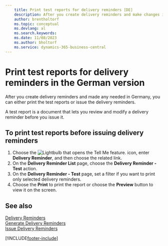```yaml
---
    title: Print test reports for delivery reminders [DE]
    description: After you create delivery reminders and make changes in Germany, you can either print the test reports or issue the delivery reminders.
    author: brentholtorf
    ms.topic: conceptual
    ms.devlang: al
    ms.search.keywords:
    ms.date: 11/08/2023
    ms.author: bholtorf
    ms.service: dynamics-365-business-central
---
```

# Print test reports for delivery reminders in the German version

After you create delivery reminders and made any needed in Germany, you can either print the test reports or issue the delivery reminders.  

A test report is a document that lets you review and modify a delivery reminder before you issue it.  

## To print test reports before issuing delivery reminders  

1.  Choose the ![Lightbulb that opens the Tell Me feature.](../../media/ui-search/search_small.png "Tell me what you want to do") icon, enter **Delivery Reminder**, and then choose the related link.  
2.  On the **Delivery Reminder List** page, choose the **Delivery Reminder - Test** action.  
3.  On the **Delivery Reminder - Test** page, set a filter if you want to print only selected delivery reminders.  
4.  Choose the **Print** to print the report or choose the **Preview** button to view it on the screen.  

## See also  
 [Delivery Reminders](delivery-reminders.md)   
 [Generate Delivery Reminders](how-to-generate-delivery-reminders.md)   
 [Issue Delivery Reminders](how-to-issue-delivery-reminders.md)


[!INCLUDE[footer-include](../../includes/footer-banner.md)]